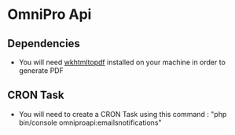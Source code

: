 OmniPro Api
================

## Dependencies

 - You will need [wkhtmltopdf](https://wkhtmltopdf.org/) installed on your machine in order to generate PDF 
 
 
 ## CRON Task
 
 - You will need to create a CRON Task using this command : "php bin/console omniproapi:emailsnotifications"